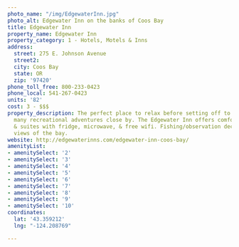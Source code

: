 ```yaml
---
photo_name: "/img/EdgewaterInn.jpg"
photo_alt: Edgewater Inn on the banks of Coos Bay
title: Edgewater Inn
property_name: Edgewater Inn
property_category: 1 - Hotels, Motels & Inns
address:
  street: 275 E. Johnson Avenue
  street2: 
  city: Coos Bay
  state: OR
  zip: '97420'
phone_toll_free: 800-233-0423
phone_local: 541-267-0423
units: '82'
cost: 3 - $$$
property_description: The perfect place to relax before setting off to explore the
  many recreational adventures close by. The Edgewater Inn offers comfortable rooms
  & suites with fridge, microwave, & free wifi. Fishing/observation deck offers beautiful
  views of the bay.
website: http://edgewaterinns.com/edgewater-inn-coos-bay/
amenityList:
- amenitySelect: '2'
- amenitySelect: '3'
- amenitySelect: '4'
- amenitySelect: '5'
- amenitySelect: '6'
- amenitySelect: '7'
- amenitySelect: '8'
- amenitySelect: '9'
- amenitySelect: '10'
coordinates:
  lat: '43.359212'
  lng: "-124.208769"

---
```

